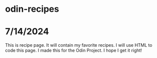 # odin-recipes

# 7/14/2024
This is recipe page. It will contain my favorite recipes. 
I will use HTML to code this page.
I made this for the Odin Project. 
I hope I get it right!


